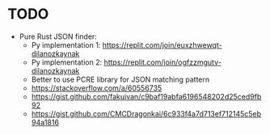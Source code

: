 # TODO

- Pure Rust JSON finder:
  - Py implementation 1: https://replit.com/join/euxzhwewqt-dilanozkaynak
  - Py implementation 2: https://replit.com/join/ogfzzmgutv-dilanozkaynak
  - Better to use PCRE library for JSON matching pattern
  - https://stackoverflow.com/a/60556735
  - https://gist.github.com/fakuivan/c9baf19abfa6196548202d25ced9fb92
  - https://gist.github.com/CMCDragonkai/6c933f4a7d713ef712145c5eb94a1816